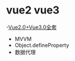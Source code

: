 # vue2 vue3
-[Vue2.0+Vue3.0全套](https://www.bilibili.com/video/BV1Zy4y1K7SH?p=12&vd_source=041ff37289523f2743b1b51ac912f149)

- MVVM
- Object.defineProperty
- 数据代理